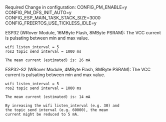 Required Change in configuration:
	CONFIG_PM_ENABLE=y
	CONFIG_PM_DFS_INIT_AUTO=y
	CONFIG_ESP_MAIN_TASK_STACK_SIZE=3000
	CONFIG_FREERTOS_USE_TICKLESS_IDLE=y


ESP32 (WRover Module, 16MByte Flash, 8MByte PSRAM):
	The VCC current is pulsating between min and max value.

	wifi listen_interval = 5
	ros2 topic send interval = 1000 ms

	The mean current (estimated) is: 26 mA

ESP32-S2 (WRover Module, 4MByte Flash, 8MByte PSRAM):
	The VCC current is pulsating between min and max value.

	wifi listen_interval = 5
	ros2 topic send interval = 1000 ms

	The mean current (estimated) is: 14 mA
			
	By inreasing the wifi listen_interval (e.g. 30) and 
	the topic send interval (e.g. 60000), the mean 
	current might be reduced to 5 mA.

